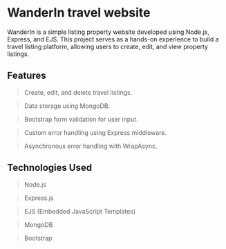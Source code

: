 # WanderIn travel website 
WanderIn is a simple listing property website developed using Node.js, Express, and EJS. This project serves as a hands-on experience to build a travel listing platform, allowing users to create, edit, and view property listings.​

## Features
> Create, edit, and delete travel listings.​

> Data storage using MongoDB.​

> Bootstrap form validation for user input.​

> Custom error handling using Express middleware.​

> Asynchronous error handling with WrapAsync.​

## Technologies Used
> Node.js​

> Express.js​

> EJS (Embedded JavaScript Templates)​

> MongoDB​

> Bootstrap